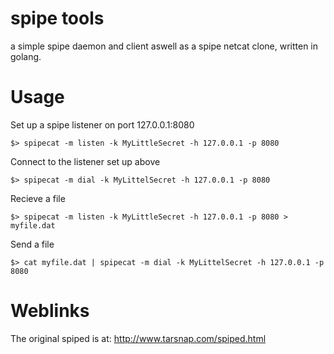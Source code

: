 spipe tools
===========

a simple spipe daemon and client aswell as a spipe netcat clone, written in golang.

Usage
=====

Set up a spipe listener on port 127.0.0.1:8080

 ```$> spipecat -m listen -k MyLittleSecret -h 127.0.0.1 -p 8080```


Connect to the listener set up above

 ```$> spipecat -m dial -k MyLittelSecret -h 127.0.0.1 -p 8080```


Recieve a file

 ```$> spipecat -m listen -k MyLittleSecret -h 127.0.0.1 -p 8080 > myfile.dat```

Send a file

 ```$> cat myfile.dat | spipecat -m dial -k MyLittelSecret -h 127.0.0.1 -p 8080```

Weblinks
========
The original spiped is at: http://www.tarsnap.com/spiped.html
